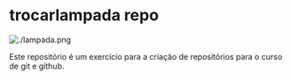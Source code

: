 # trocarlampada repo

![./lampada.png](LAMPADA)

Este repositório é um exercício para a criação de repositórios para o curso de git e github.
